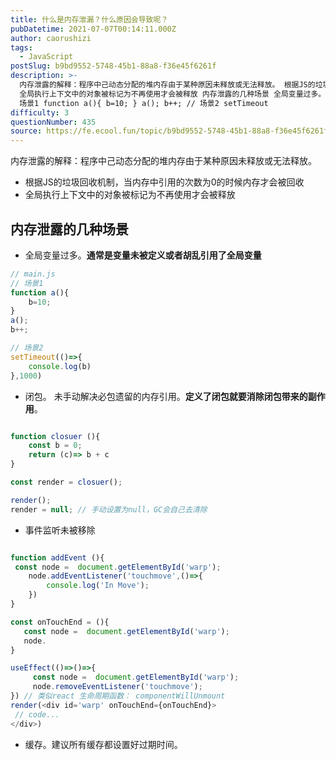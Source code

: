 ```yaml
---
title: 什么是内存泄漏？什么原因会导致呢？
pubDatetime: 2021-07-07T00:14:11.000Z
author: caorushizi
tags:
  - JavaScript
postSlug: b9bd9552-5748-45b1-88a8-f36e45f6261f
description: >-
  内存泄露的解释：程序中己动态分配的堆内存由于某种原因未释放或无法释放。 根据JS的垃圾回收机制，当内存中引用的次数为0的时候内存才会被回收
  全局执行上下文中的对象被标记为不再使用才会被释放 内存泄露的几种场景 全局变量过多。通常是变量未被定义或者胡乱引用了全局变量 // main.js //
  场景1 function a(){ b=10; } a(); b++; // 场景2 setTimeout
difficulty: 3
questionNumber: 435
source: https://fe.ecool.fun/topic/b9bd9552-5748-45b1-88a8-f36e45f6261f
---
```


内存泄露的解释：程序中己动态分配的堆内存由于某种原因未释放或无法释放。

* 根据JS的垃圾回收机制，当内存中引用的次数为0的时候内存才会被回收
* 全局执行上下文中的对象被标记为不再使用才会被释放

## 内存泄露的几种场景

* 全局变量过多。**通常是变量未被定义或者胡乱引用了全局变量**
```js
// main.js
// 场景1
function a(){
    b=10;
}
a();
b++;

// 场景2
setTimeout(()=>{
    console.log(b)
},1000)
```

* 闭包。 未手动解决必包遗留的内存引用。**定义了闭包就要消除闭包带来的副作用**。

```js

function closuer (){
    const b = 0;
    return (c)=> b + c
}

const render = closuer();

render();
render = null; // 手动设置为null，GC会自己去清除
```

* 事件监听未被移除
```js

function addEvent (){
 const node =  document.getElementById('warp');
    node.addEventListener('touchmove',()=>{
        console.log('In Move');
    })
}

const onTouchEnd = (){
   const node =  document.getElementById('warp');
   node.
}

useEffect(()=>()=>{
     const node =  document.getElementById('warp');
     node.removeEventListener('touchmove');
}) // 类似react 生命周期函数： componentWillUnmount
render(<div id='warp' onTouchEnd={onTouchEnd}>
 // code...
</div>)
```

* 缓存。建议所有缓存都设置好过期时间。


